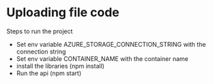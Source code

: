 # Uploading file code

Steps to run the project
- Set env variable AZURE_STORAGE_CONNECTION_STRING with the connection string
- Set env variable CONTAINER_NAME with the container name
- install the libraries (npm install)
- Run the api (npm start)
